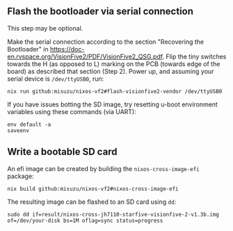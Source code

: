 ## Flash the bootloader via serial connection

This step may be optional.

Make the serial connection according to the section "Recovering the Bootloader" in <https://doc-en.rvspace.org/VisionFive2/PDF/VisionFive2_QSG.pdf>.
Flip the tiny switches towards the H (as opposed to L) marking on the PCB (towards edge of the board) as described that section (Step 2).
Power up, and assuming your serial device is `/dev/ttyUSB0`, run:

```shellSession
nix run github:misuzu/nixos-vf2#flash-visionfive2-vendor /dev/ttyUSB0
```

If you have issues botting the SD image, try resetting u-boot environment variables using these commands (via UART):

```
env default -a
saveenv
```

## Write a bootable SD card

An efi image can be created by building the `nixos-cross-image-efi` package:
```shell
nix build github:misuzu/nixos-vf2#nixos-cross-image-efi
```
The resulting image can be flashed to an SD card using `dd`:
```shell
sudo dd if=result/nixos-cross-jh7110-starfive-visionfive-2-v1.3b.img of=/dev/your-disk bs=1M oflag=sync status=progress
```
